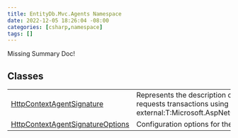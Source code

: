```yaml
---
title: EntityDb.Mvc.Agents Namespace
date: 2022-12-05 18:26:04 -08:00
categories: [csharp,namespace]
tags: []
---
```


Missing Summary Doc!
## Classes
<table><tr><td><a href='/posts/csharp.class.entitydb.mvc.agents.httpcontextagentsignature/'>HttpContextAgentSignature</a></td><td>
Represents the description of an agent who requests transactions using an
[see external:T:Microsoft.AspNetCore.Http.HttpContext].
</td></tr><tr><td><a href='/posts/csharp.class.entitydb.mvc.agents.httpcontextagentsignatureoptions/'>HttpContextAgentSignatureOptions</a></td><td>
Configuration options for the Http Context agent.
</td></tr></table>
